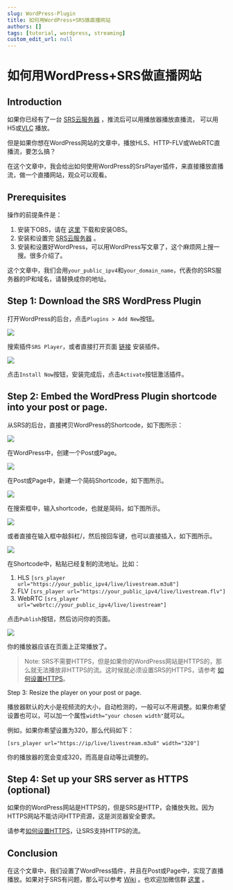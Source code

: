 ```yaml
---
slug: WordPress-Plugin
title: 如何用WordPress+SRS做直播网站
authors: []
tags: [tutorial, wordpress, streaming]
custom_edit_url: null
---
```


# 如何用WordPress+SRS做直播网站

## Introduction

如果你已经有了一台 [SRS云服务器](https://www.bilibili.com/video/BV1844y1L7dL/) ，推流后可以用播放器播放直播流，
可以用H5或[VLC](https://www.videolan.org/) 播放。

但是如果你想在WordPress网站的文章中，播放HLS、HTTP-FLV或WebRTC直播流，要怎么搞？

在这个文章中，我会给出如何使用WordPress的SrsPlayer插件，来直接播放直播流，做一个直播网站，观众可以观看。

<!--truncate-->

## Prerequisites

操作的前提条件是：

1. 安装下OBS，请在 [这里](https://obsproject.com/) 下载和安装OBS。
1. 安装和设置完 [SRS云服务器](https://www.bilibili.com/video/BV1844y1L7dL/) 。
1. 安装和设置好WordPress，可以用WordPress写文章了，这个麻烦网上搜一搜。很多介绍了。

这个文章中，我们会用`your_public_ipv4`和`your_domain_name`，代表你的SRS服务器的IP和域名，请替换成你的地址。

## Step 1: Download the SRS WordPress Plugin

打开WordPress的后台，点击`Plugins > Add New`按钮。

![](/img/blog-2022-04-15-001.png)

搜索插件`SRS Player`，或者直接打开页面 [链接](https://wordpress.org/plugins/srs-player/) 安装插件。

![](/img/blog-2022-04-15-002.png)

点击`Install Now`按钮，安装完成后，点击`Activate`按钮激活插件。

## Step 2: Embed the WordPress Plugin shortcode into your post or page.

从SRS的后台，直接拷贝WordPress的Shortcode，如下图所示：

![](/img/blog-2022-04-15-003.png)

在WordPress中，创建一个Post或Page。

![](/img/blog-2022-04-15-004.png)

在Post或Page中，新建一个简码Shortcode，如下图所示。

![](/img/blog-2022-04-15-005.png)

在搜索框中，输入shortcode，也就是简码，如下图所示。

![](/img/blog-2022-04-15-006.png)

或者直接在输入框中敲斜杠/，然后按回车键，也可以直接插入，如下图所示。

![](/img/blog-2022-04-15-007.png)

在Shortcode中，粘贴已经复制的流地址。比如：

1. HLS `[srs_player url="https://your_public_ipv4/live/livestream.m3u8"]`
1. FLV `[srs_player url="https://your_public_ipv4/live/livestream.flv"]`
1. WebRTC `[srs_player url="webrtc://your_public_ipv4/live/livestream"]`

点击`Publish`按钮，然后访问你的页面。

![](/img/blog-2022-04-15-008.png)

你的播放器应该在页面上正常播放了。

> Note: SRS不需要HTTPS，但是如果你的WordPress网站是HTTPS的，那么就无法播放非HTTPS的流。这时候就必须设置SRS的HTTPS，请参考
> [如何设置HTTPS](./2022-04-12-SRS-Cloud-HTTPS.md)。

Step 3: Resize the player on your post or page.

播放器默认的大小是视频流的大小，自动检测的，一般可以不用调整。如果你希望设置也可以，可以加一个属性`width="your chosen width"`就可以。

例如，如果你希望设置为320，那么代码如下：

```text
[srs_player url="https://ip/live/livestream.m3u8" width="320"]
```

你的播放器的宽会变成320，而高是自动等比调整的。

## Step 4: Set up your SRS server as HTTPS (optional)

如果你的WordPress网站是HTTPS的，但是SRS是HTTP，会播放失败。因为HTTPS网站不能访问HTTP资源，这是浏览器安全要求。

请参考[如何设置HTTPS](./2022-04-12-SRS-Cloud-HTTPS.md)，让SRS支持HTTPS的流。

## Conclusion

在这个文章中，我们设置了WordPress插件，并且在Post或Page中，实现了直播播放。如果对于SRS有问题，那么可以参考
[Wiki](https://github.com/ossrs/srs/wiki/v4_CN_Home) 。也欢迎加微信群 [这里](https://github.com/ossrs/srs/wikis/Contact#wechat) 。

